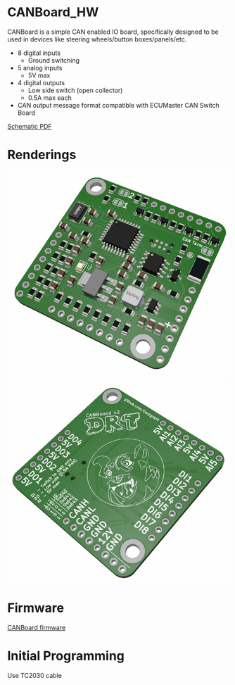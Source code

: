 # CANBoard_HW
CANBoard is a simple CAN enabled IO board, specifically designed to be used in devices like steering wheels/button boxes/panels/etc.

* 8 digital inputs
    * Ground switching
* 5 analog inputs
    * 5V max
* 4 digital outputs
    * Low side switch (open collector)
    * 0.5A max each
* CAN output message format compatible with ECUMaster CAN Switch Board

[Schematic PDF](/Export/V2/CANBoard_HW_V2.pdf)

# Renderings
![Top](/Renders/CANBoard_Top.jpg)

![Bottom](/Renders/CANBoard_Bottom.jpg)

# Firmware
[CANBoard firmware](https://github.com/corygrant/CANBoard_FW)

# Initial Programming

Use TC2030 cable 